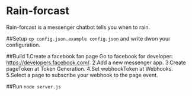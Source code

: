 # Rain-forcast
Rain-forcast is a messenger  chatbot tells you when to rain.

##Setup
`cp config.json.example config.json` and write dwon your configuration.

##Build
1.Create a facebook fan page
Go to facebook for developer: https://developers.facebook.com/.
2.Add a new messenger app.
3.Create pageToken at Token Generation.
4.Set webhookToken at Webhooks. 
5.Select a page to subscribe your webhook to the page event.

##Run
`node server.js`

